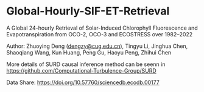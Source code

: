 # Global-Hourly-SIF-ET-Retrieval

A Global 24-hourly Retrieval of Solar-Induced Chlorophyll Fluorescence and Evapotranspiration from OCO-2, OCO-3 and ECOSTRESS over 1982–2022

Author: Zhuoying Deng (dengzy@cug.edu.cn), Tingyu Li, Jinghua Chen, Shaoqiang Wang, Kun Huang, Peng Gu, Haoyu Peng, Zhihui Chen

More details of SURD causal inference method can be seenn in https://github.com/Computational-Turbulence-Group/SURD

Data Share: https://doi.org/10.57760/sciencedb.ecodb.00177
